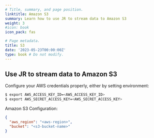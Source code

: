 ```yaml
---
# Title, summary, and page position.
linktitle: Amazon S3
summary: Learn how to use JR to stream data to Amazon S3
weight: 3
#icon: book
icon_pack: fas

# Page metadata.
title: S3
date: '2023-05-23T00:00:00Z'
type: book # Do not modify.
---
```


## Use JR to stream data to Amazon S3

Configure your AWS credentials properly, either by setting environment:

```bash
$ export AWS_ACCESS_KEY_ID=<AWS_ACCESS_KEY_ID>
$ export AWS_SECRET_ACCESS_KEY=<AWS_SECRET_ACCESS_KEY>
```


Amazon S3 Configuration:

```json
{
  "aws_region": "<aws-region>",
  "bucket": "<s3-bucket-name>"
}
```
